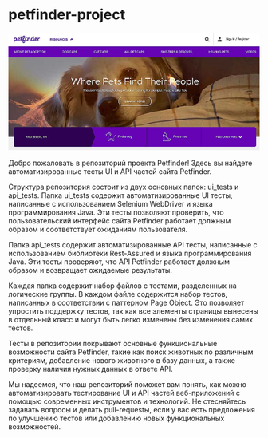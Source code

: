 
# petfinder-project

![Petfinder Logo](https://raw.githubusercontent.com/gutierrezlira/petfinder-project/a330d7ab5e77b2a238cdf7202a1b95cd5909ffc7/dog-adoption-website-petfinder.jpg)

Добро пожаловать в репозиторий проекта Petfinder! Здесь вы найдете автоматизированные тесты UI и API частей сайта Petfinder.

Структура репозитория состоит из двух основных папок: ui_tests и api_tests. Папка ui_tests содержит автоматизированные UI тесты, написанные с использованием Selenium WebDriver и языка программирования Java. Эти тесты позволяют проверить, что пользовательский интерфейс сайта Petfinder работает должным образом и соответствует ожиданиям пользователя.

Папка api_tests содержит автоматизированные API тесты, написанные с использованием библиотеки Rest-Assured и языка программирования Java. Эти тесты проверяют, что API Petfinder работает должным образом и возвращает ожидаемые результаты.

Каждая папка содержит набор файлов с тестами, разделенных на логические группы. В каждом файле содержится набор тестов, написанных в соответствии с паттерном Page Object. Это позволяет упростить поддержку тестов, так как все элементы страницы вынесены в отдельный класс и могут быть легко изменены без изменения самих тестов.

Тесты в репозитории покрывают основные функциональные возможности сайта Petfinder, такие как поиск животных по различным критериям, добавление нового животного в базу данных, а также проверку наличия нужных данных в ответе API.

Мы надеемся, что наш репозиторий поможет вам понять, как можно автоматизировать тестирование UI и API частей веб-приложений с помощью современных инструментов и технологий. Не стесняйтесь задавать вопросы и делать pull-requestы, если у вас есть предложения по улучшению тестов или добавлению новых функциональных возможностей.

